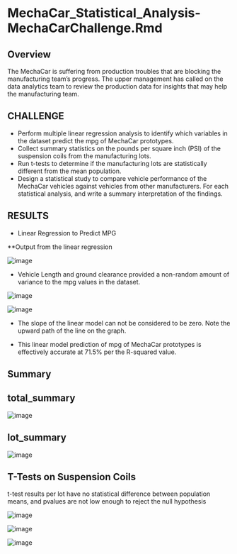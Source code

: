 # MechaCar_Statistical_Analysis-MechaCarChallenge.Rmd

## Overview

The MechaCar is suffering from production troubles that are blocking the manufacturing team’s progress. The upper management has called on the data analytics team to review the production data for insights that may help the manufacturing team.

## CHALLENGE

- Perform multiple linear regression analysis to identify which variables in the dataset predict the mpg of MechaCar prototypes.
- Collect summary statistics on the pounds per square inch (PSI) of the suspension coils from the manufacturing lots.
- Run t-tests to determine if the manufacturing lots are statistically different from the mean population.
- Design a statistical study to compare vehicle performance of the MechaCar vehicles against vehicles from other manufacturers. For each statistical analysis, and write a summary interpretation of the findings.

## RESULTS

- Linear Regression to Predict MPG

**Output from the linear regression

![image](https://user-images.githubusercontent.com/90879122/152166720-d441ad7e-4c51-45bc-ae67-3e5c48a4f78d.png)

- Vehicle Length and ground clearance provided a non-random amount of variance to the mpg values in the dataset.

![image](https://user-images.githubusercontent.com/90879122/152166766-1bc8ab1c-78b0-4ee9-953c-ce57d6572946.png)

![image](https://user-images.githubusercontent.com/90879122/152166932-bfa66628-a275-4b83-8a9c-bc7882ea6981.png)


- The slope of the linear model can not be considered to be zero. Note the upward path of the line on the graph.

- This linear model prediction of mpg of MechaCar prototypes is effectively accurate at 71.5% per the R-squared value.

## Summary 

## total_summary

![image](https://user-images.githubusercontent.com/90879122/153811500-31fa6d23-1656-403b-bd6e-14458b389df2.png)

## lot_summary

![image](https://user-images.githubusercontent.com/90879122/153811526-bc275d51-fe9a-4796-888a-623ece930a50.png)

## T-Tests on Suspension Coils

t-test results per lot have no statistical difference between population means, and pvalues are not low enough to reject the null hypothesis

![image](https://user-images.githubusercontent.com/90879122/153812102-0837f125-28c9-4833-83eb-16d8ad0c60ce.png)

![image](https://user-images.githubusercontent.com/90879122/153812744-58d7eb8d-8e53-4bd5-80c7-a702bcdd92e3.png)

![image](https://user-images.githubusercontent.com/90879122/153812817-009285db-8e34-4ac9-952b-297daad62022.png)


